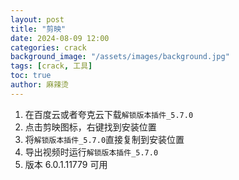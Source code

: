 ```yaml
---
layout: post
title: "剪映"
date: 2024-08-09 12:00
categories: crack
background_image: "/assets/images/background.jpg"
tags: [crack, 工具]
toc: true
author: 麻辣烫
---
```


1. 在百度云或者夸克云下载`解锁版本插件_5.7.0`
2. 点击剪映图标，右键找到安装位置
3. 将`解锁版本插件_5.7.0`直接复制到安装位置
4. 导出视频时运行`解锁版本插件_5.7.0`
5. 版本 6.0.1.11779 可用

